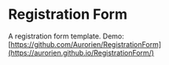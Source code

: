 # Registration Form
A registration form template.
Demo: [https://github.com/Aurorien/RegistrationForm](https://aurorien.github.io/RegistrationForm/)
